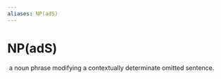 ```yaml
---
aliases: NP(adS)
---
```

# NP(adS)

 a noun phrase modifying a contextually determinate omitted sentence.